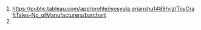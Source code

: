 1.   https://public.tableau.com/app/profile/jyosyula.prianshu1489/viz/ToyCraftTales-No_ofManufacturers/barchart
2.   
